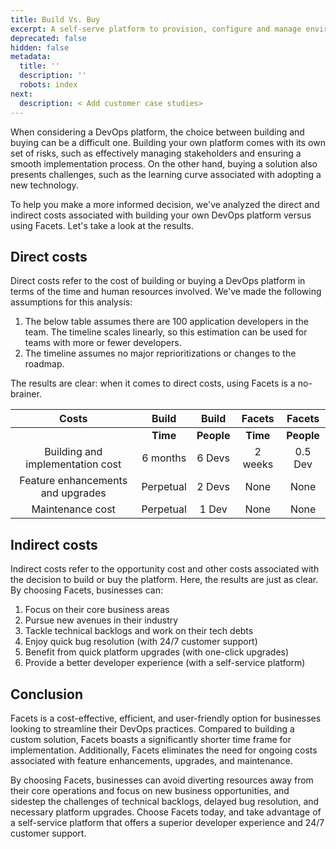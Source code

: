 ```yaml
---
title: Build Vs. Buy
excerpt: A self-serve platform to provision, configure and manage environments
deprecated: false
hidden: false
metadata:
  title: ''
  description: ''
  robots: index
next:
  description: < Add customer case studies>
---
```

When considering a DevOps platform, the choice between building and buying can be a difficult one. Building your own platform comes with its own set of risks, such as effectively managing stakeholders and ensuring a smooth implementation process. On the other hand, buying a solution also presents challenges, such as the learning curve associated with adopting a new technology.

To help you make a more informed decision, we've analyzed the direct and indirect costs associated with building your own DevOps platform versus using Facets. Let's take a look at the results.

## Direct costs

Direct costs refer to the cost of building or buying a DevOps platform in terms of the time and human resources involved. We've made the following assumptions for this analysis:

1. The below table assumes there are 100 application developers in the team. The timeline scales linearly, so this estimation can be used for teams with more or fewer developers.
2. The timeline assumes no major reprioritizations or changes to the roadmap.

The results are clear: when it comes to direct costs, using Facets is a no-brainer.

|               Costs               | **Build** |  **Build** | **Facets** | **Facets** |
| :-------------------------------: | :-------: | :--------: | :--------: | :--------: |
|                                   |  **Time** | **People** |  **Time**  | **People** |
|  Building and implementation cost |  6 months |   6 Devs   |   2 weeks  |   0.5 Dev  |
| Feature enhancements and upgrades | Perpetual |   2 Devs   |    None    |    None    |
|          Maintenance cost         | Perpetual |    1 Dev   |    None    |    None    |

## Indirect costs

Indirect costs refer to the opportunity cost and other costs associated with the decision to build or buy the platform. Here, the results are just as clear. By choosing Facets, businesses can:

1. Focus on their core business areas
2. Pursue new avenues in their industry
3. Tackle technical backlogs and work on their tech debts
4. Enjoy quick bug resolution (with 24/7 customer support)
5. Benefit from quick platform upgrades (with one-click upgrades)
6. Provide a better developer experience (with a self-service platform)

## Conclusion

Facets is a cost-effective, efficient, and user-friendly option for businesses looking to streamline their DevOps practices. Compared to building a custom solution, Facets boasts a significantly shorter time frame for implementation. Additionally, Facets eliminates the need for ongoing costs associated with feature enhancements, upgrades, and maintenance. 

By choosing Facets, businesses can avoid diverting resources away from their core operations and focus on new business opportunities, and sidestep the challenges of technical backlogs, delayed bug resolution, and necessary platform upgrades. Choose Facets today, and take advantage of a self-service platform that offers a superior developer experience and 24/7 customer support.